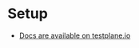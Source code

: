# Setup

- [Docs are available on testplane.io](https://testplane.io/docs/v8/html-reporter/html-reporter-setup/)
